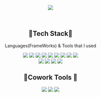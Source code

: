 <div align="center">
 
  <!-- Header -->
<img src="https://capsule-render.vercel.app/api?type=waving&color=auto&height=300&section=header&text=Welcome%20&fontSize=90&animation=fadeIn&fontAlignY=38&desc=bell-person-ii's%20GitHub%20&descAlignY=51&descAlign=62"/>

<br/>
<br/>
<br/>

<!--badge-->
  ##  🦊Tech Stack🦊 
  Languages(FrameWorks) & Tools that I used
  
<!--lang-->
 <img src="https://img.shields.io/badge/Python-3766AB?style=flat-square&logo=Python&logoColor=white"/>
 <img src="https://img.shields.io/badge/C-A8B9CC?style=flat-square&logo=C&logoColor=white"/>
 <img src="https://img.shields.io/badge/C++-00599C?style=flat-square&logo=C%2B%2B&logoColor=white"/>
   <img src="https://img.shields.io/badge/Java-007396?style=flat-square&logo=Java&logoColor=white"/>
 <img src="https://img.shields.io/badge/HTML-E34F26?style=flat-square&logo=HTML5&logoColor=white"/>
 <img src="https://img.shields.io/badge/CSS-1572B6?style=flat-square&logo=CSS3&logoColor=white"/>
 <img src="https://img.shields.io/badge/Javascript-F7DF1E?style=flat-square&logo=JavaScript&logoColor=black"/>
 <!-- FrameWorks -->
 <img src="https://img.shields.io/badge/-Django-green?style=flat&logo=Django&logoColor=092E20"/>
 <img src="https://img.shields.io/badge/-React-blue?style=flat&logo=React&logoColor=61DAFB"/>
 </br>
  <img src="https://img.shields.io/badge/Visual%20Studio%20Code-007ACC?style=flat-square&logo=Visual%20Studio%20Code&logoColor=white"/>
  <img src="https://img.shields.io/badge/Visual%20Studio-5C2D91?style=flat-square&logo=Visual%20Studio&logoColor=white"/>
  <img src="https://img.shields.io/badge/Eclipse%20IDE-2C2255?style=flat-square&logo=Eclipse%20IDE&logoColor=white"/>
  <img src="https://img.shields.io/badge/PyCharm-000000?style=flat-square&logo=PyCharm&logoColor=white"/>
  
 

 <br/>
 
##  🦝Cowork Tools 🦝
<img src="https://img.shields.io/badge/GitHub-181717?style=flat-square&logo=GitHub&logoColor=white"/>
<img src="https://img.shields.io/badge/Notion-181717?style=flat-square&logo=Notion&logoColor=white"/>
<img src="https://img.shields.io/badge/Slack-4A154B?style=flat-square&logo=Slack&logoColor=white"/>

</div>
